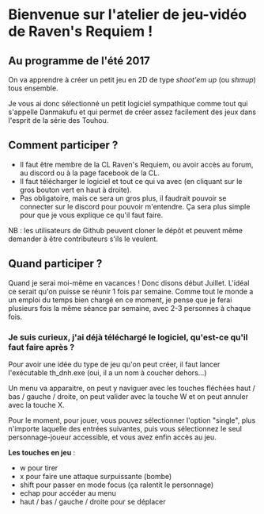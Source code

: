 # Bienvenue sur l'atelier de jeu-vidéo de Raven's Requiem !

## Au programme de l'été 2017

On va apprendre à créer un petit jeu en 2D de type _shoot'em up_ (ou _shmup_) tous ensemble.

Je vous ai donc sélectionné un petit logiciel sympathique comme tout qui s'appelle Danmakufu et qui permet de créer assez facilement des jeux dans l'esprit de la série des Touhou.


## Comment participer ?

* Il faut être membre de la CL Raven's Requiem, ou avoir accès au forum, au discord ou à la page facebook de la CL.
* Il faut télécharger le logiciel et tout ce qui va avec (en cliquant sur le gros bouton vert en haut à droite).
* Pas obligatoire, mais ce sera un gros plus, il faudrait pouvoir se connecter sur le discord pour pouvoir m'entendre. Ça sera plus simple pour que je vous explique ce qu'il faut faire.

NB : les utilisateurs de Github peuvent cloner le dépôt et peuvent même demander à être contributeurs s'ils le veulent.


## Quand participer ?

Quand je serai moi-même en vacances ! Donc disons début Juillet. L'idéal ce serait qu'on puisse se réunir 1 fois par semaine. Comme tout le monde a un emploi du temps bien chargé en ce moment, je pense que je ferai plusieurs fois la même séance par semaine, avec 2-3 personnes à chaque fois.


### Je suis curieux, j'ai déjà téléchargé le logiciel, qu'est-ce qu'il faut faire après ?

Pour avoir une idée du type de jeu qu'on peut créer, il faut lancer l'exécutable th_dnh.exe (oui, il a un nom à coucher dehors...)

Un menu va apparaitre, on peut y naviguer avec les touches fléchées haut / bas / gauche / droite, on peut valider avec la touche W et on peut annuler avec la touche X.

Pour le moment, pour jouer, vous pouvez sélectionner l'option "single", plus n'importe laquelle des entrées suivantes, puis vous sélectionnez le seul personnage-joueur accessible, et vous avez enfin accès au jeu.

**Les touches en jeu** :
* w pour tirer
* x pour faire une attaque surpuissante (bombe)
* shift pour passer en mode focus (ça ralentit le personnage)
* echap pour accéder au menu
* haut / bas / gauche / droite pour se déplacer
